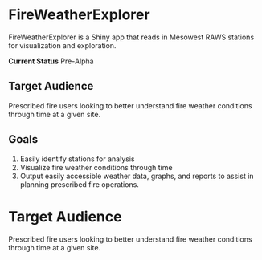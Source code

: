 # FireWeatherExplorer

FireWeatherExplorer is a Shiny app that reads in Mesowest RAWS stations for visualization and exploration. 


**Current Status**
Pre-Alpha

## Target Audience
Prescribed fire users looking to better understand fire weather conditions through time at a given site.

## Goals
1. Easily identify stations for analysis
2. Visualize fire weather conditions through time
3. Output easily accessible weather data, graphs, and reports to assist in planning prescribed fire operations.

# Target Audience
Prescribed fire users looking to better understand fire weather conditions through time at a given site.
